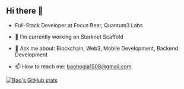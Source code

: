 ## Hi there 👋

- Full-Stack Developer at  Focus Bear, Quantum3 Labs

- 🔭 I’m currently working on Starknet Scaffold
- 💬 Ask me about: Blockchain, Web3, Mobile Development, Backend Development
- 📫 How to reach me: baohogia1508@gmail.com

[![Bao's GitHub stats](https://github-readme-stats.vercel.app/api?username=BaoHG1508&count_private=true)](https://github.com/BaoHG1508/github-readme-stats)

<!--
**BaoHG1508/BaoHG1508** is a ✨ _special_ ✨ repository because its `README.md` (this file) appears on your GitHub profile.

Here are some ideas to get you started:

- 🔭 I’m currently working on ...
- 🌱 I’m currently learning ...
- 👯 I’m looking to collaborate on ...
- 🤔 I’m looking for help with ...
- 💬 Ask me about ...
- 📫 How to reach me: ...
- 😄 Pronouns: ...
- ⚡ Fun fact: ...
-->
